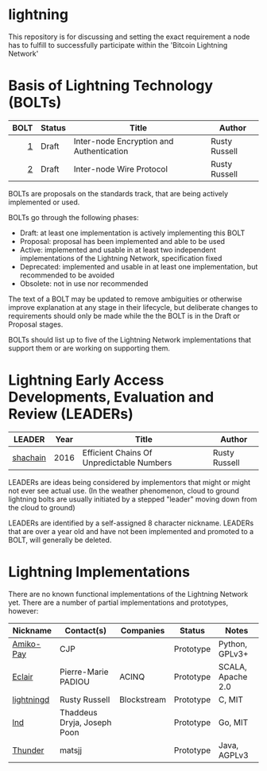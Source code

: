 # lightning

This repository is for discussing and setting the exact requirement a node has to fulfill to successfully participate within the 'Bitcoin Lightning Network'

# Basis of Lightning Technology (BOLTs)

BOLT | Status     | Title                                    | Author        |
----:|------------|------------------------------------------|---------------|
 [1] | Draft      | Inter-node Encryption and Authentication | Rusty Russell |
 [2] | Draft      | Inter-node Wire Protocol                 | Rusty Russell |
 
[1]: bolts/01-encryption.md
[2]: bolts/02-wire-protocol.md

BOLTs are proposals on the standards track, that are being actively implemented or used.

BOLTs go through the following phases:

 * Draft: at least one implementation is actively implementing this BOLT
 * Proposal: proposal has been implemented and able to be used
 * Active: implemented and usable in at least two independent implementations of the Lightning Network, specification fixed
 * Deprecated: implemented and usable in at least one implementation, but recommended to be avoided
 * Obsolete: not in use nor recommended

The text of a BOLT may be updated to remove ambiguities or otherwise
improve explanation at any stage in their lifecycle, but deliberate
changes to requirements should only be made while the the BOLT is in
the Draft or Proposal stages.

BOLTs should list up to five of the Lightning Network implementations
that support them or are working on supporting them.

# Lightning Early Access Developments, Evaluation and Review (LEADERs)

LEADER     | Year | Title                                     | Author
-----------|------|-------------------------------------------|-----------
[shachain] | 2016 | Efficient Chains Of Unpredictable Numbers | Rusty Russell

[shachain]: leaders/shachain.txt

LEADERs are ideas being considered by implementors that might or might
not ever see actual use.  (In the weather phenomenon, cloud to ground
lightning bolts are usually initiated by a stepped "leader" moving down
from the cloud to ground)

LEADERs are identified by a self-assigned 8 character nickname. LEADERs
that are over a year old and have not been implemented and promoted to
a BOLT, will generally be deleted.

# Lightning Implementations

There are no known functional implementations of the Lightning Network
yet. There are a number of partial implementations and prototypes,
however:

Nickname     | Contact(s)                  | Companies   | Status    | Notes
-------------|-----------------------------|-------------|-----------|-------
[Amiko-Pay]  | CJP                         |             | Prototype | Python, GPLv3+
[Eclair]     | Pierre-Marie PADIOU         | ACINQ       | Prototype | SCALA, Apache 2.0
[lightningd] | Rusty Russell               | Blockstream | Prototype | C, MIT
[lnd]        | Thaddeus Dryja, Joseph Poon |             | Prototype | Go, MIT
[Thunder]    | matsjj                      |             | Prototype | Java, AGPLv3

[Amiko-Pay]: https://github.com/cornwarecjp/amiko-pay
[Eclair]: https://github.com/ACINQ/eclair
[lightningd]: https://github.com/ElementsProject/lightning
[lnd]: https://github.com/LightningNetwork/lnd
[Thunder]: https://github.com/matsjj/thundernetwork

